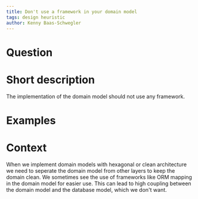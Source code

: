 ```yaml
---
title: Don't use a framework in your domain model
tags: design heuristic
author: Kenny Baas-Schwegler
---
```

# Question

# Short description

The implementation of the domain model should not use any framework. 

# Examples

# Context

When we implement domain models with hexagonal or clean architecture we need to seperate the domain model from other layers to keep the domain clean. We sometimes see the use of frameworks like ORM mapping in the domain model for easier use. This can lead to high coupling between the domain model and the database model, which we don't want.